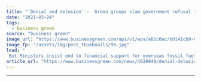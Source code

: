 ```yaml
---
title: "'Denial and delusion' -  Green groups slam government refusal to rule out new North Sea oil and gas exploration"
date: "2021-03-24"
tags: 
  - business green
source: "business green"
image_url: "https://www.businessgreen.com/api/v1/wps/a81c0ac/b0141cb9-6cf8-4595-9460-f46063f12add/4/oilrig1as-185x114.jpg"
image_fp: "/assets/img/post_thumbnails/98.jpg"
lead: "
 But Ministers insist end to financial support for overseas fossil fuel energy projects, £16bn transition plan for North Sea, and climate compatibility test for new projects can put UK on track to net zero emissions ..."
article_url: "https://www.businessgreen.com/news/4028948/denial-delusion-green-slam-government-refusal-rule-north-sea-oil-gas-exploration"
---
```


---
